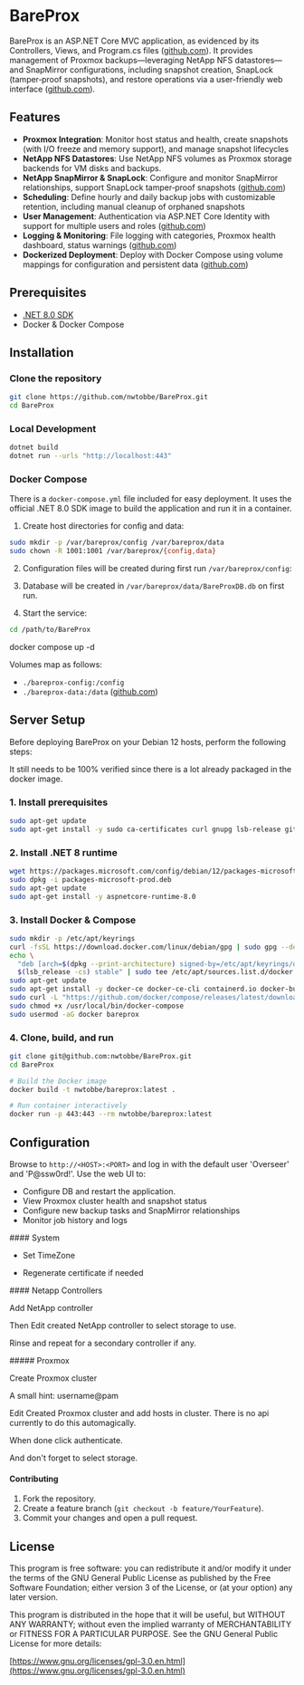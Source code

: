 ﻿# BareProx

BareProx is an ASP.NET Core MVC application, as evidenced by its Controllers, Views, and Program.cs files ([github.com](https://github.com/nwtobbe/BareProx)). It provides management of Proxmox backups—leveraging NetApp NFS datastores—and SnapMirror configurations, including snapshot creation, SnapLock (tamper‑proof snapshots), and restore operations via a user-friendly web interface ([github.com](https://github.com/nwtobbe/BareProx)).

## Features

- **Proxmox Integration**: Monitor host status and health, create snapshots (with I/O freeze and memory support), and manage snapshot lifecycles
- **NetApp NFS Datastores**: Use NetApp NFS volumes as Proxmox storage backends for VM disks and backups.
- **NetApp SnapMirror & SnapLock**: Configure and monitor SnapMirror relationships, support SnapLock tamper‑proof snapshots ([github.com](https://github.com/nwtobbe/BareProx))
- **Scheduling**: Define hourly and daily backup jobs with customizable retention, including manual cleanup of orphaned snapshots
- **User Management**: Authentication via ASP.NET Core Identity with support for multiple users and roles ([github.com](https://github.com/nwtobbe/BareProx))
- **Logging & Monitoring**: File logging with categories, Proxmox health dashboard, status warnings ([github.com](https://github.com/nwtobbe/BareProx))
- **Dockerized Deployment**: Deploy with Docker Compose using volume mappings for configuration and persistent data ([github.com](https://github.com/nwtobbe/BareProx))

## Prerequisites

- [.NET 8.0 SDK](https://dotnet.microsoft.com/download)
- Docker & Docker Compose

## Installation

### Clone the repository

```bash
git clone https://github.com/nwtobbe/BareProx.git
cd BareProx
```

### Local Development

```bash
dotnet build
dotnet run --urls "http://localhost:443"
```

### Docker Compose

There is a `docker-compose.yml` file included for easy deployment. It uses the official .NET 8.0 SDK image to build the application and run it in a container.

1. Create host directories for config and data:
  
  ```bash
  sudo mkdir -p /var/bareprox/config /var/bareprox/data
  sudo chown -R 1001:1001 /var/bareprox/{config,data}
  ```
  
2. Configuration files will be created during first run `/var/bareprox/config`:
  
3. Database will be created in `/var/bareprox/data/BareProxDB.db` on first run.
  
4. Start the service:
  
  ```bash
  cd /path/to/BareProx
  ```
  
  docker compose up -d
  

Volumes map as follows:

- `./bareprox-config:/config`
- `./bareprox-data:/data` ([github.com](https://github.com/nwtobbe/BareProx))

## Server Setup

Before deploying BareProx on your Debian 12 hosts, perform the following steps:

It still needs to be 100% verified since there is a lot already packaged in the docker image.

### 1. Install prerequisites

```bash
sudo apt-get update
sudo apt-get install -y sudo ca-certificates curl gnupg lsb-release git
```

### 2. Install .NET 8 runtime

```bash
wget https://packages.microsoft.com/config/debian/12/packages-microsoft-prod.deb -O packages-microsoft-prod.deb
sudo dpkg -i packages-microsoft-prod.deb
sudo apt-get update
sudo apt-get install -y aspnetcore-runtime-8.0
```

### 3. Install Docker & Compose

```bash
sudo mkdir -p /etc/apt/keyrings
curl -fsSL https://download.docker.com/linux/debian/gpg | sudo gpg --dearmor -o /etc/apt/keyrings/docker.gpg
echo \
  "deb [arch=$(dpkg --print-architecture) signed-by=/etc/apt/keyrings/docker.gpg] https://download.docker.com/linux/debian \
  $(lsb_release -cs) stable" | sudo tee /etc/apt/sources.list.d/docker.list > /dev/null
sudo apt-get update
sudo apt-get install -y docker-ce docker-ce-cli containerd.io docker-buildx-plugin docker-compose-plugin
sudo curl -L "https://github.com/docker/compose/releases/latest/download/docker-compose-$(uname -s)-$(uname -m)" -o /usr/local/bin/docker-compose
sudo chmod +x /usr/local/bin/docker-compose
sudo usermod -aG docker bareprox
```

### 4. Clone, build, and run

```bash
git clone git@github.com:nwtobbe/BareProx.git
cd BareProx

# Build the Docker image
docker build -t nwtobbe/bareprox:latest .

# Run container interactively
docker run -p 443:443 --rm nwtobbe/bareprox:latest
```

## Configuration

Browse to `http://<HOST>:<PORT>` and log in with the default user 'Overseer' and 'P@ssw0rd!'. Use the web UI to:

- Configure DB and restart the application.
- View Proxmox cluster health and snapshot status
- Configure new backup tasks and SnapMirror relationships
- Monitor job history and logs

#### System

- Set TimeZone
  
- Regenerate certificate if needed
  

#### Netapp Controllers

Add NetApp controller

Then Edit created NetApp controller to select storage to use.

Rinse and repeat for a secondary controller if any.

##### Proxmox

Create Proxmox cluster

A small hint: username@pam

Edit Created Proxmox cluster and add hosts in cluster. There is no api currently to do this automagically.

When done click authenticate.

And don't forget to select storage.

#### Contributing

1. Fork the repository.
2. Create a feature branch (`git checkout -b feature/YourFeature`).
3. Commit your changes and open a pull request.

## License

This program is free software: you can redistribute it and/or modify it under the terms of the GNU General Public License as published by the Free Software Foundation; either version 3 of the License, or (at your option) any later version.

This program is distributed in the hope that it will be useful, but WITHOUT ANY WARRANTY; without even the implied warranty of MERCHANTABILITY or FITNESS FOR A PARTICULAR PURPOSE. See the GNU General Public License for more details:

[https://www.gnu.org/licenses/gpl-3.0.en.html](https://www.gnu.org/licenses/gpl-3.0.en.html)